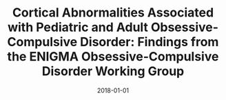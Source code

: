 ---
title: "Cortical Abnormalities Associated with Pediatric and Adult Obsessive-Compulsive Disorder: Findings from the ENIGMA Obsessive-Compulsive Disorder Working Group"
collection: publications
category: manuscripts
permalink: /publication/2018-cortical-abnormalities-enigma-ocd/
date: 2018-01-01
venue: "The American Journal of Psychiatry"
excerpt: "The parietal cortex was consistently implicated in both adults and children with OCD. More widespread cortical thickness abnormalities were found in medicated adult OCD patients, and more pronounced surface area deficits (mainly in frontal regions) were found in medicated pediatric OCD patients."
paperurl: "https://pubmed.ncbi.nlm.nih.gov/29377733/"
citation: 'Boedhoe PSW, Schmaal L, Abe Y, Alonso P, Ameis SH, Anticevic A, ..., ENIGMA-OCD Working Group; Thompson PM, Stein DJ, van den Heuvel OA; ENIGMA OCD Working Group. Cortical Abnormalities Associated With Pediatric and Adult Obsessive-Compulsive Disorder: Findings From the ENIGMA Obsessive-Compulsive Disorder Working Group. Am J Psychiatry. 2018 May 1;175(5):453-462. doi: 10.1176/appi.ajp.2017.17050485. Epub 2017 Dec 15. PMID: 29377733; PMCID: PMC7106947.'
---